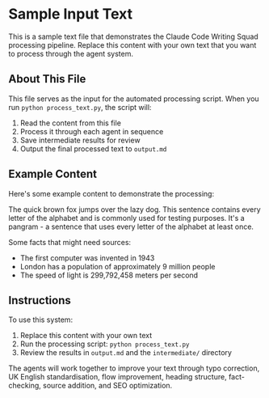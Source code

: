 # Sample Input Text

This is a sample text file that demonstrates the Claude Code Writing Squad processing pipeline. Replace this content with your own text that you want to process through the agent system.

## About This File

This file serves as the input for the automated processing script. When you run `python process_text.py`, the script will:

1. Read the content from this file
2. Process it through each agent in sequence
3. Save intermediate results for review
4. Output the final processed text to `output.md`

## Example Content

Here's some example content to demonstrate the processing:

The quick brown fox jumps over the lazy dog. This sentence contains every letter of the alphabet and is commonly used for testing purposes. It's a pangram - a sentence that uses every letter of the alphabet at least once.

Some facts that might need sources:
- The first computer was invented in 1943
- London has a population of approximately 9 million people
- The speed of light is 299,792,458 meters per second

## Instructions

To use this system:

1. Replace this content with your own text
2. Run the processing script: `python process_text.py`
3. Review the results in `output.md` and the `intermediate/` directory

The agents will work together to improve your text through typo correction, UK English standardisation, flow improvement, heading structure, fact-checking, source addition, and SEO optimization.
